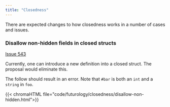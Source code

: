 ```yaml
---
title: "Closedness"
---
```


There are expected changes to how closedness works
in a number of cases and issues.

### Disallow non-hidden fields in closed structs

[Issue 543](https://github.com/cue-lang/cue/issues/543)

Currently, one can introduce a new definition into a closed struct.
The proposal would eliminate this.

The follow should result in an error.
Note that `#bar` is both an `int` and a `string` in `foo`.

{{< chromaHTML file="code/futurology/closedness/disallow-non-hidden.html">}}


